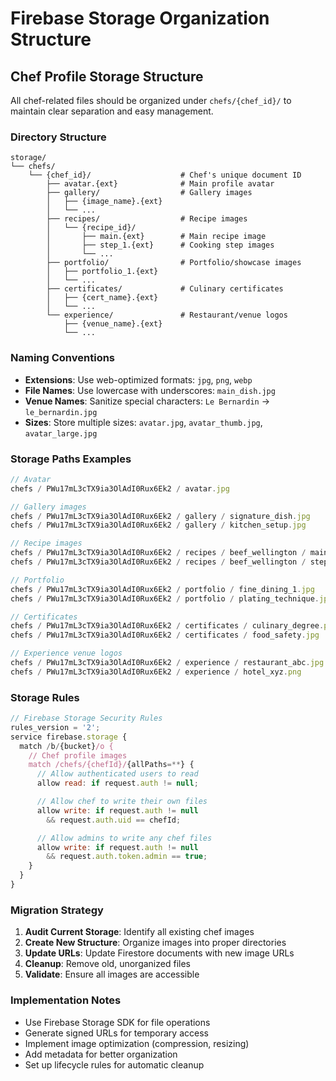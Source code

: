 # Firebase Storage Organization Structure

## Chef Profile Storage Structure

All chef-related files should be organized under `chefs/{chef_id}/` to maintain clear separation and easy management.

### Directory Structure

```
storage/
└── chefs/
    └── {chef_id}/                    # Chef's unique document ID
        ├── avatar.{ext}              # Main profile avatar
        ├── gallery/                  # Gallery images
        │   ├── {image_name}.{ext}
        │   └── ...
        ├── recipes/                  # Recipe images
        │   └── {recipe_id}/
        │       ├── main.{ext}        # Main recipe image
        │       ├── step_1.{ext}      # Cooking step images
        │       └── ...
        ├── portfolio/                # Portfolio/showcase images
        │   ├── portfolio_1.{ext}
        │   └── ...
        ├── certificates/             # Culinary certificates
        │   ├── {cert_name}.{ext}
        │   └── ...
        └── experience/               # Restaurant/venue logos
            ├── {venue_name}.{ext}
            └── ...
```

### Naming Conventions

- **Extensions**: Use web-optimized formats: `jpg`, `png`, `webp`
- **File Names**: Use lowercase with underscores: `main_dish.jpg`
- **Venue Names**: Sanitize special characters: `Le Bernardin` → `le_bernardin.jpg`
- **Sizes**: Store multiple sizes: `avatar.jpg`, `avatar_thumb.jpg`, `avatar_large.jpg`

### Storage Paths Examples

```javascript
// Avatar
chefs / PWu17mL3cTX9ia3OlAdI0Rux6Ek2 / avatar.jpg

// Gallery images
chefs / PWu17mL3cTX9ia3OlAdI0Rux6Ek2 / gallery / signature_dish.jpg
chefs / PWu17mL3cTX9ia3OlAdI0Rux6Ek2 / gallery / kitchen_setup.jpg

// Recipe images
chefs / PWu17mL3cTX9ia3OlAdI0Rux6Ek2 / recipes / beef_wellington / main.jpg
chefs / PWu17mL3cTX9ia3OlAdI0Rux6Ek2 / recipes / beef_wellington / step_1.jpg

// Portfolio
chefs / PWu17mL3cTX9ia3OlAdI0Rux6Ek2 / portfolio / fine_dining_1.jpg
chefs / PWu17mL3cTX9ia3OlAdI0Rux6Ek2 / portfolio / plating_technique.jpg

// Certificates
chefs / PWu17mL3cTX9ia3OlAdI0Rux6Ek2 / certificates / culinary_degree.pdf
chefs / PWu17mL3cTX9ia3OlAdI0Rux6Ek2 / certificates / food_safety.jpg

// Experience venue logos
chefs / PWu17mL3cTX9ia3OlAdI0Rux6Ek2 / experience / restaurant_abc.jpg
chefs / PWu17mL3cTX9ia3OlAdI0Rux6Ek2 / experience / hotel_xyz.png
```

### Storage Rules

```javascript
// Firebase Storage Security Rules
rules_version = '2';
service firebase.storage {
  match /b/{bucket}/o {
    // Chef profile images
    match /chefs/{chefId}/{allPaths=**} {
      // Allow authenticated users to read
      allow read: if request.auth != null;

      // Allow chef to write their own files
      allow write: if request.auth != null
        && request.auth.uid == chefId;

      // Allow admins to write any chef files
      allow write: if request.auth != null
        && request.auth.token.admin == true;
    }
  }
}
```

### Migration Strategy

1. **Audit Current Storage**: Identify all existing chef images
2. **Create New Structure**: Organize images into proper directories
3. **Update URLs**: Update Firestore documents with new image URLs
4. **Cleanup**: Remove old, unorganized files
5. **Validate**: Ensure all images are accessible

### Implementation Notes

- Use Firebase Storage SDK for file operations
- Generate signed URLs for temporary access
- Implement image optimization (compression, resizing)
- Add metadata for better organization
- Set up lifecycle rules for automatic cleanup
